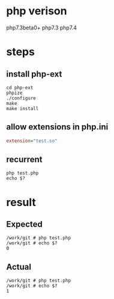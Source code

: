 # php verison
php7.3beta0+
php7.3
php7.4

# steps
## install php-ext
~~~ shell
cd php-ext
phpize
./configure
make
make install
~~~
## allow extensions in php.ini
~~~ ini
extension="test.so"
~~~

## recurrent
~~~ shell
php test.php
echo $?
~~~


# result
## Expected
~~~ shell
/work/git # php test.php
/work/git # echo $?
0
~~~

## Actual
~~~ shell
/work/git # php test.php
/work/git # echo $?
1
~~~

